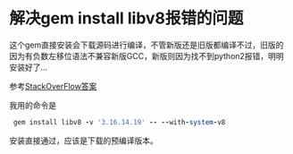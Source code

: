 # 解决gem install libv8报错的问题
这个gem直接安装会下载源码进行编译，不管新版还是旧版都编译不过，旧版的因为有负数左移位语法不兼容新版GCC，新版则因为找不到python2报错，明明安装好了...

参考[StackOverFlow答案](https://stackoverflow.com/questions/27260199/libv8-3-16-14-3-fails-to-install-rails-4-1-8)

我用的命令是
```ruby
 gem install libv8 -v '3.16.14.19' -- --with-system-v8
```
安装直接通过，应该是下载的预编译版本。
